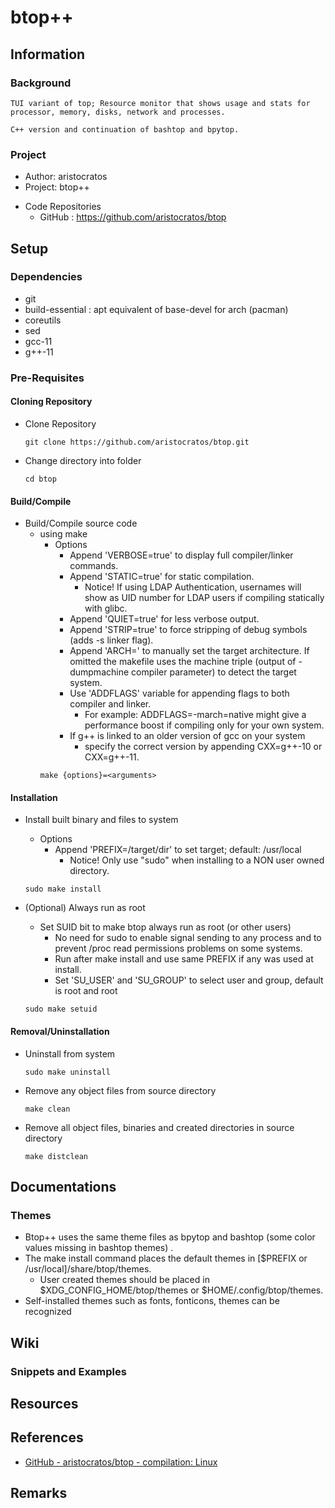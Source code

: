 # btop++

## Information
### Background
```
TUI variant of top; Resource monitor that shows usage and stats for processor, memory, disks, network and processes.

C++ version and continuation of bashtop and bpytop.
```

### Project
+ Author: aristocratos 
+ Project: btop++
- Code Repositories
    + GitHub  : https://github.com/aristocratos/btop

## Setup
### Dependencies
+ git 
+ build-essential : apt equivalent of base-devel for arch (pacman)
+ coreutils 
+ sed 
+ gcc-11 
+ g++-11

### Pre-Requisites

#### Cloning Repository
- Clone Repository
    ```console
    git clone https://github.com/aristocratos/btop.git
    ```

- Change directory into folder
    ```console 
    cd btop
    ```

#### Build/Compile
- Build/Compile source code 
    - using make
        - Options
            + Append 'VERBOSE=true' to display full compiler/linker commands.
            - Append 'STATIC=true' for static compilation.
                + Notice! If using LDAP Authentication, usernames will show as UID number for LDAP users if compiling statically with glibc.
            + Append 'QUIET=true' for less verbose output.
            + Append 'STRIP=true' to force stripping of debug symbols (adds -s linker flag).
            + Append 'ARCH=<architecture>' to manually set the target architecture. If omitted the makefile uses the machine triple (output of -dumpmachine compiler parameter) to detect the target system.
            - Use 'ADDFLAGS' variable for appending flags to both compiler and linker.
                + For example: ADDFLAGS=-march=native might give a performance boost if compiling only for your own system.
            - If g++ is linked to an older version of gcc on your system 
                + specify the correct version by appending CXX=g++-10 or CXX=g++-11.
        ```console
        make {options}=<arguments>
        ```

#### Installation
- Install built binary and files to system
    - Options
        - Append 'PREFIX=/target/dir' to set target; default: /usr/local
            + Notice! Only use "sudo" when installing to a NON user owned directory.
    ```console
    sudo make install
    ```

- (Optional) Always run as root
    - Set SUID bit to make btop always run as root (or other users)
        + No need for sudo to enable signal sending to any process and to prevent /proc read permissions problems on some systems.
        + Run after make install and use same PREFIX if any was used at install.
        + Set 'SU_USER' and 'SU_GROUP' to select user and group, default is root and root
    ```console
    sudo make setuid
    ```

#### Removal/Uninstallation
- Uninstall from system
    ```console
    sudo make uninstall
    ```

- Remove any object files from source directory
    ```console
    make clean
    ```

- Remove all object files, binaries and created directories in source directory
    ```console
    make distclean
    ```

## Documentations
### Themes
- Btop++ uses the same theme files as bpytop and bashtop (some color values missing in bashtop themes) .
- The make install command places the default themes in [$PREFIX or /usr/local]/share/btop/themes. 
    + User created themes should be placed in $XDG_CONFIG_HOME/btop/themes or $HOME/.config/btop/themes.
- Self-installed themes such as fonts, fonticons, themes can be recognized

## Wiki
### Snippets and Examples

## Resources

## References
+ [GitHub - aristocratos/btop - compilation: Linux](https://github.com/aristocratos/btop#compilation-linux)

## Remarks
